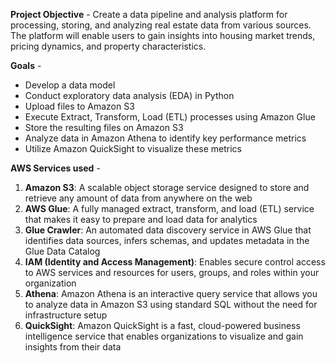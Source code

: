 **Project Objective** - Create a data pipeline and analysis platform for processing, storing, and analyzing real estate data from various sources. The platform will enable users to gain insights into housing market trends, pricing dynamics, and property characteristics.

**Goals** - 
* Develop a data model
* Conduct exploratory data analysis (EDA) in Python
* Upload files to Amazon S3
* Execute Extract, Transform, Load (ETL) processes using Amazon Glue
* Store the resulting files on Amazon S3
* Analyze data in Amazon Athena to identify key performance metrics
* Utilize Amazon QuickSight to visualize these metrics

**AWS Services used** -
1. **Amazon S3**: A scalable object storage service designed to store and retrieve any amount of data from anywhere on the web
2. **AWS Glue**: A fully managed extract, transform, and load (ETL) service that makes it easy to prepare and load data for analytics
3. **Glue Crawler**: An automated data discovery service in AWS Glue that identifies data sources, infers schemas, and updates metadata in the Glue Data Catalog
4. **IAM (Identity and Access Management)**: Enables secure control access to AWS services and resources for users, groups, and roles within your organization
5. **Athena**: Amazon Athena is an interactive query service that allows you to analyze data in Amazon S3 using standard SQL without the need for infrastructure setup
6. **QuickSight**: Amazon QuickSight is a fast, cloud-powered business intelligence service that enables organizations to visualize and gain insights from their data
